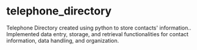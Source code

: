 # telephone_directory
Telephone Directory created using python to store contacts' information.. Implemented data entry, storage, and retrieval functionalities for contact information, data handling, and organization.
